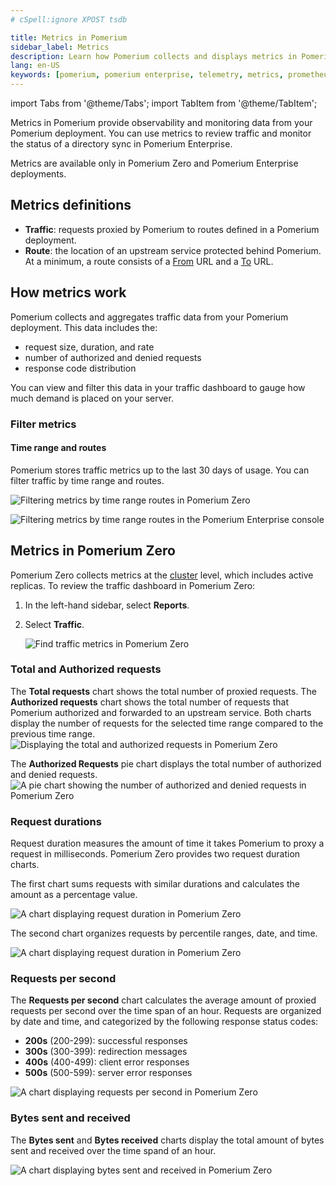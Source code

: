 ```yaml
---
# cSpell:ignore XPOST tsdb

title: Metrics in Pomerium
sidebar_label: Metrics
description: Learn how Pomerium collects and displays metrics in Pomerium Zero and Pomerium Enterprise.
lang: en-US
keywords: [pomerium, pomerium enterprise, telemetry, metrics, prometheus, pomerium zero]
---
```


import Tabs from '@theme/Tabs';
import TabItem from '@theme/TabItem';

Metrics in Pomerium provide observability and monitoring data from your Pomerium deployment. You can use metrics to review traffic and monitor the status of a directory sync in Pomerium Enterprise.

Metrics are available only in Pomerium Zero and Pomerium Enterprise deployments. 

## Metrics definitions

- **Traffic**: requests proxied by Pomerium to routes defined in a Pomerium deployment.
- **Route**: the location of an upstream service protected behind Pomerium. At a minimum, a route consists of a [From](/docs/reference/routes/from) URL and a [To](/docs/reference/routes/to) URL.

## How metrics work

Pomerium collects and aggregates traffic data from your Pomerium deployment. This data includes the:

- request size, duration, and rate
- number of authorized and denied requests
- response code distribution

You can view and filter this data in your traffic dashboard to gauge how much demand is placed on your server.

### Filter metrics

#### Time range and routes

Pomerium stores traffic metrics up to the last 30 days of usage. You can filter traffic by time range and routes.

<Tabs>
<TabItem label="Zero" value="zero">

![Filtering metrics by time range routes in Pomerium Zero](./img/metrics/zero-filter-traffic.gif)

</TabItem>
<TabItem label="Enterprise" value="enterprise">

![Filtering metrics by time range routes in the Pomerium Enterprise console](./img/metrics/enterprise-filter-traffic.gif)

</TabItem>
</Tabs>

## Metrics in Pomerium Zero

Pomerium Zero collects metrics at the [cluster](/docs/concepts/clusters) level, which includes active replicas. To review the traffic dashboard in Pomerium Zero:

1. In the left-hand sidebar, select **Reports**.
1. Select **Traffic**.

    ![Find traffic metrics in Pomerium Zero](./img/metrics/zero-find-traffic-dashboard.png)

### Total and Authorized requests

The **Total requests** chart shows the total number of proxied requests. The **Authorized requests** chart shows the total number of requests that Pomerium authorized and forwarded to an upstream service. Both charts display the number of requests for the selected time range compared to the previous time range.   
    ![Displaying the total and authorized requests in Pomerium Zero](./img/metrics/zero-total-and-authorized-requests.png)

The **Authorized Requests** pie chart displays the total number of authorized and denied requests.
    ![A pie chart showing the number of authorized and denied requests in Pomerium Zero](./img/metrics/zero-authorized-and-denied-chart.png)

### Request durations

Request duration measures the amount of time it takes Pomerium to proxy a request in milliseconds. Pomerium Zero provides two request duration charts. 

The first chart sums requests with similar durations and calculates the amount as a percentage value. 

![A chart displaying request duration in Pomerium Zero](./img/metrics/zero-request-duration.png)

The second chart organizes requests by percentile ranges, date, and time.

![A chart displaying request duration in Pomerium Zero](./img/metrics/zero-request-duration-second-chart.png)

### Requests per second

The **Requests per second** chart calculates the average amount of proxied requests per second over the time span of an hour. Requests are organized by date and time, and categorized by the following response status codes:

- **200s** (200-299): successful responses  
- **300s** (300-399): redirection messages
- **400s** (400-499): client error responses
- **500s** (500-599): server error responses

![A chart displaying requests per second in Pomerium Zero](./img/metrics/zero-requests-per-second.png)

### Bytes sent and received

The **Bytes sent** and **Bytes received** charts display the total amount of bytes sent and received over the time spand of an hour.

![A chart displaying bytes sent and received in Pomerium Zero](./img/metrics/zero-bytes-sent-received.png)